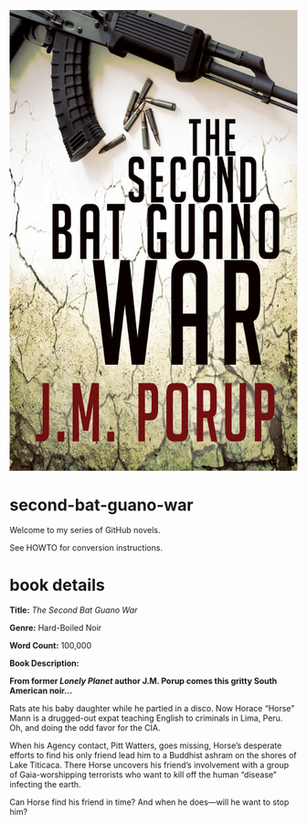 ![The Second Bat Guano War cover](the-second-bat-guano-war-cover.jpg)

second-bat-guano-war
====================

Welcome to my series of GitHub novels.

See HOWTO for conversion instructions.


book details
============

**Title:** *The Second Bat Guano War*

**Genre:** Hard-Boiled Noir

**Word Count:** 100,000

**Book Description:**

**From former *Lonely Planet* author J.M. Porup comes this gritty South American noir...**

Rats ate his baby daughter while he partied in a disco. Now Horace
“Horse” Mann is a drugged-out expat teaching English to 
criminals in Lima, Peru. Oh, and doing the odd favor for the CIA.

When his Agency contact, Pitt Watters, goes missing, Horse’s
desperate efforts to find his only friend lead him to a Buddhist ashram
on the shores of Lake Titicaca. There Horse uncovers his friend’s
involvement with a group of Gaia-worshipping terrorists who want to kill
off the human “disease” infecting the earth.

Can Horse find his friend in time? And when he does—will he want to 
stop him?
